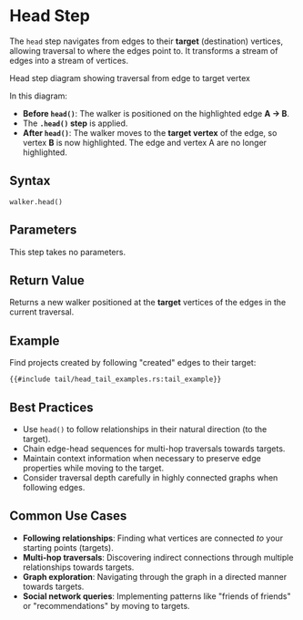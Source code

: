 # Head Step

The `head` step navigates from edges to their **target** (destination) vertices, allowing traversal to where the edges point to. It transforms a stream of edges into a stream of vertices.

<object type="image/svg+xml" data="tail/image_tail.svg" title="Head Step Diagram">
Head step diagram showing traversal from edge to target vertex
</object>

In this diagram:

- **Before `head()`**: The walker is positioned on the highlighted edge **A -> B**.
- The **`.head()` step** is applied.
- **After `head()`**: The walker moves to the **target vertex** of the edge, so vertex **B** is now highlighted. The edge and vertex A are no longer highlighted.

## Syntax

```rust,noplayground
walker.head()
```

## Parameters

This step takes no parameters.

## Return Value

Returns a new walker positioned at the **target** vertices of the edges in the current traversal.

## Example

Find projects created by following "created" edges to their target:

```rust,noplayground
{{#include tail/head_tail_examples.rs:tail_example}}
```

## Best Practices

- Use `head()` to follow relationships in their natural direction (to the target).
- Chain edge-head sequences for multi-hop traversals towards targets.
- Maintain context information when necessary to preserve edge properties while moving to the target.
- Consider traversal depth carefully in highly connected graphs when following edges.

## Common Use Cases

- **Following relationships**: Finding what vertices are connected *to* your starting points (targets).
- **Multi-hop traversals**: Discovering indirect connections through multiple relationships towards targets.
- **Graph exploration**: Navigating through the graph in a directed manner towards targets.
- **Social network queries**: Implementing patterns like "friends of friends" or "recommendations" by moving to targets.
